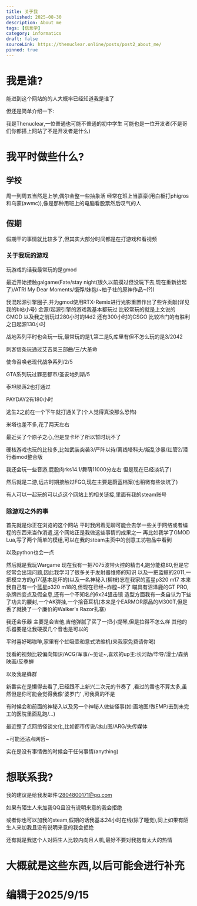```yaml
---
title: 关于我
published: 2025-08-30
description: About me
tags: [信息学]
category: informatics
draft: false
sourceLink: https://thenuclear.online/posts/post2_about_me/
pinned: true
---
```



# 我是谁?
能进到这个网站的的人大概率已经知道我是谁了

但还是简单介绍一下:

我是Thenuclear,一位普通也可能不普通的初中学生
可能也是一位开发者(不是哥们你都搭上网站了不是开发者是什么)

# 我平时做些什么?
## 学校
周一到周五当然是上学,偶尔会整一些抽象活
经常在班上当嘉豪(用白板打phigros和乌蒙(awmc)),像是那种用班上的电脑看股票然后叹气的人

## 假期
假期干的事情就比较多了,但其实大部分时间都是在打游戏和看视频

### 关于我玩的游戏
玩游戏的话我最常玩的是gmod

最近开始接触galgame(Fate/stay night(很久以前摸过但没玩下去,现在重新拾起了)/ATRI My Dear Moments/饿殍/妹抱/~柚子社的原神作品~(?))

我混起源引擎圈子,并为gmod使用RTX-Remix进行光影重置作出了些许贡献(详见我的b站小号)
金源/起源引擎的游戏我基本都玩过
比较常玩的就是上文说的GMOD
以及我之前玩过280小时的l4d2
还有300小时的CSGO
比较冷门的有胜利之日起源130小时

战地系列平时也会玩一玩,最常玩的是1,第二是5,库里有但不怎么玩的是3/2042

刺客信条玩通过艾吉奥三部曲/三/大革命

使命召唤老现代战争系列/2/5

GTA系列玩过罪恶都市/圣安地列斯/5

泰坦陨落2也打通过

PAYDAY2有180小时

逃生2之前在一个下午就打通关了(个人觉得真没那么恐怖)

米塔也差不多,花了两天左右

最近买了个原子之心,但是显卡坏了所以暂时玩不了

硬核游戏也玩的比较多,比如武装突袭3/严阵以待/离线塔科夫/叛乱沙暴/红管2/潜行者mod整合版

我还会玩一些音游,屁股肉rks14.1/舞萌11000分左右
但是现在已经淡坑了(

然后就是二游,远古时期接触过FGO,现在主要是蔚蓝档案(也稍微有些淡坑了)

有人可以一起玩的可以点这个网站上的相关链接,里面有我的steam账号
### 除游戏之外的事
首先就是你正在浏览的这个网站
平时我闲着无聊可能会去学一些关于网络或者编程的东西来当作消遣,这个网站正是我做这些事情的成果之一
再比如我学了GMOD Lua,写了两个简单的模组,可以在我的steam主页中的创意工坊物品中看到

以及python也会一点

然后就是我玩Wargame
现在我有一把7075波带火控的精击4,跑分能稳80,但是它经常会出现问题,因此我学习了很多关于发射器维修的知识
以及一把蓝鲸的2011,一把模立方的g17(基本是坏的)以及一名神秘入(柳枝)忘在我家的蓝星p320 m17
本来我自己有一个蓝星p320 m18的,但现在已经~炸膛~坏了
瞄具有沼泽鹿的GT PRO,杂牌四变点及假全息,还有一个不知名的6x24狙击镜
造型方面我有一条自认为下些了功夫的腰封,一个AK弹挂,一个拾音耳机(本来是个EARMOR原品的M300T,但是丢了就换了一个廉价的Walker's Razor扎寨)

我还会乐器
主要是会吉他,吉他弹腻了买了一把小提琴,但是拉得不怎么样
其他的乐器要是让我硬摸几个音也是可以的

平时喜好喝咖啡,家里有个虹吸壶和意式浓缩机(来我家免费请你喝)

我看的视频比较偏向知识/ACG/军事/~见证~,喜欢的up主:长河劫/毕导/漫士/森纳映画/反季蝉

以及我是蜂群

新番实在是懒得去看了,已经跟不上新兴二次元的节奏了
,看过的番也不算太多,虽然但是你可能会觉得我像'婆罗门'
,可我真的不是

有时候会和前面的神秘入以及另一个神秘人做些怪事(如:画地图/做EMP/去到未完工的医院里面乱跑/...)

最近整了点网络怪谈文化,比如都市传说/冰山图/ARG/失传媒体

~可能还沾点网哲~

实在是没有事情做的时候会干任何事情(anything)

# 想联系我?
我的建议是给我发邮件:2804800171@qq.com

如果有陌生人来加我QQ且没有说明来意的我会拒绝

或者你也可以加我的steam,假期的话我基本24小时在线(除了睡觉),同上如果有陌生人来加我且没有说明来意的我会拒绝

还有就是我这个人对陌生人比较内向且人机,最好不要对我抱有太大的热情

# 大概就是这些东西,以后可能会进行补充
# 编辑于2025/9/15
